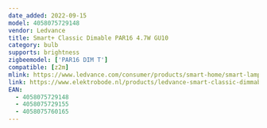 ```yaml
---
date_added: 2022-09-15
model: 4058075729148 
vendor: Ledvance
title: Smart+ Classic Dimable PAR16 4.7W GU10
category: bulb
supports: brightness
zigbeemodel: ['PAR16 DIM T']
compatible: [z2m]
mlink: https://www.ledvance.com/consumer/products/smart-home/smart-lamps/smart-zigbee/smart-classic-heatsink-lamps-with-zigbee-technology/classic-candle-shape-with-zigbee-technology-c6387
link: https://www.elektrobode.nl/products/ledvance-smart-classic-dimmable-smart-classic-dimmable-4-7w-220v-dim-gu10-4058075729148
EAN: 
  - 4058075729148 
  - 4058075729155
  - 4058075760165
---
```

